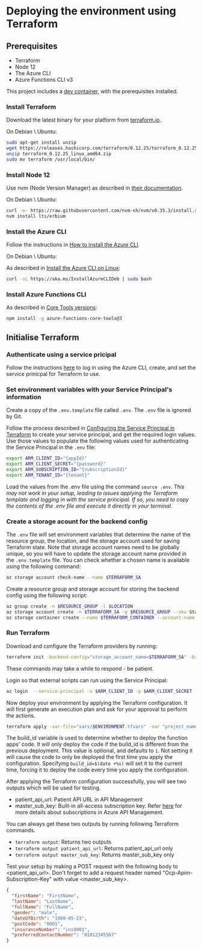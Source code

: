 # Deploying the environment using Terraform

## Prerequisites

- Terraform
- Node 12
- The Azure CLI
- Azure Functions CLI v3

This project includes a [dev container](https://code.visualstudio.com/docs/remote/containers), with the prerequisites installed.

### Install Terraform

Download the latest binary for your platform from [terraform.io](https://www.terraform.io/downloads.html).

On Debian \ Ubuntu:

```bash
sudo apt-get install unzip
wget https://releases.hashicorp.com/terraform/0.12.25/terraform_0.12.25_linux_amd64.zip
unzip terraform_0.12.25_linux_amd64.zip
sudo mv terraform /usr/local/bin/
```

### Install Node 12

Use nvm (Node Version Manager) as described in [their documentation](https://nodejs.org/en/download/package-manager/#nvm).

On Debian \ Ubuntu:

```bash
curl -o- https://raw.githubusercontent.com/nvm-sh/nvm/v0.35.3/install.sh | bash
nvm install lts/erbium
```

<a name='install-azure-cli'></a>

### Install the Azure CLI

Follow the instructions in [How to install the Azure CLI](https://learn.microsoft.com/cli/azure/install-azure-cli?view=azure-cli-latest).

On Debian \ Ubuntu:

As described in [Install the Azure CLI on Linux](https://learn.microsoft.com/cli/azure/install-azure-cli-apt?view=azure-cli-latest):

```bash
curl -sL https://aka.ms/InstallAzureCLIDeb | sudo bash
```

### Install Azure Functions CLI

As described in [Core Tools versions](https://learn.microsoft.com/azure/azure-functions/functions-run-local?tabs=windows%2Ccsharp%2Cbash#v2):

```bash
npm install -g azure-functions-core-tools@3
```

## Initialise Terraform

### Authenticate using a service pricipal

Follow the instructions [here](https://www.terraform.io/docs/providers/azurerm/guides/service_principal_client_secret.html) to log in using the Azure CLI, create, and set the service prinicpal for Terraform to use.

### Set environment variables with your Service Principal's information

Create a copy of the `.env.template` file called `.env`. The `.env` file is ignored by Git.

Follow the process described in [Configuring the Service Principal in Terraform](https://www.terraform.io/docs/providers/azurerm/guides/service_principal_client_secret.html#configuring-the-service-principal-in-terraform) to create your service principal, and get the required login values. Use those values to populate the following values used for authenticating the Service Principal in the `.env` file:

```bash
export ARM_CLIENT_ID="{appId}"
export ARM_CLIENT_SECRET="{password}"
export ARM_SUBSCRIPTION_ID="{subscriptionId}"
export ARM_TENANT_ID="{tenant}"
```

Load the values from the .env file using the command `source .env`. *This may not work in your setup, leading to issues applying the Terraform template and logging in with the service principal. If so, you need to copy the contents of the .env file and execute it directly in your terminal.*

### Create a storage acount for the backend config

The `.env` file will set environment variables that determine the name of the resource group, the location, and the storage account used for saving Terraform state.
Note that storage account names need to be globally unique, so you will have to update the storage account name provided in the `.env.template` file. You can check whether a chosen name is available using the following command:

```bash
az storage account check-name --name $TERRAFORM_SA
```

Create a resource group and storage account for storing the backend config using the following script:

```bash
az group create -n $RESOURCE_GROUP -l $LOCATION
az storage account create -n $TERRAFORM_SA -g $RESOURCE_GROUP --sku Standard_LRS
az storage container create --name $TERRAFORM_CONTAINER --account-name $TERRAFORM_SA
```

### Run Terraform

Download and configure the Terraform providers by running:

```bash
terraform init -backend-config="storage_account_name=$TERRAFORM_SA" -backend-config="container_name=$TERRAFORM_CONTAINER" -backend-config="key=$ENVIRONMENT.terraform.tfstate" -backend-config="resource_group_name=$RESOURCE_GROUP"
```

These commands may take a while to respond - be patient.

Login so that external scripts can run using the Service Principal:

```bash
az login  --service-principal -u $ARM_CLIENT_ID -p $ARM_CLIENT_SECRET --tenant $ARM_TENANT_ID
```

Now deploy your environment by applying the Terraform configuration. It will first generate an execution plan and ask for your approval to perform the actions.

```bash
terraform apply -var-file="vars/$ENVIRONMENT.tfvars" -var "project_name=$RESOURCE_GROUP" -var "build_id=$(date +%s)"
```

The build_id variable is used to determine whether to deploy the function apps' code. It will only deploy the code if the build_id is different from the previous deployment. This value is optional, and defaults to `1`. Not setting it will cause the code to only be deployed the first time you apply the configuration. Specifying `build_id=$(date +%s)` will set it to the current time, forcing it to deploy the code every time you apply the configuration.

After applying the Terraform configuration successfully, you will see two outputs which will be used for testing.
- patient_api_url: Patient API URL in API Management
- master_sub_key: Built-in all-access subscription key. Refer [here](https://learn.microsoft.com/azure/api-management/api-management-subscriptions) for more details about subscriptions in Azure API Management.

You can always get these two outputs by running following Terraform commands.
- `terraform output`: Returns two outputs
- `terraform output patient_api_url`: Returns patient_api_url only
- `terraform output master_sub_key`: Returns master_sub_key only

Test your setup by making a POST request with the following body to <patient_api_url>. Don't forget to add a request header named "Ocp-Apim-Subscription-Key" with value <master_sub_key>.

```json
{
  "firstName": "FirstName",
  "lastName": "LastName",
  "fullName": "FullName",
  "gender": "male",
  "dateOfBirth": "1908-05-23",
  "postCode": "0001",
  "insuranceNumber": "ins0001",
  "preferredContactNumber": "01012345567"
}
```

